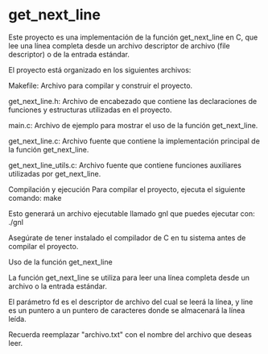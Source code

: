 #  get_next_line


Este proyecto es una implementación de la función get_next_line en C,
que lee una línea completa desde un archivo descriptor de archivo (file descriptor) o de la entrada estándar.

El proyecto está organizado en los siguientes archivos:

Makefile: Archivo para compilar y construir el proyecto.

get_next_line.h: Archivo de encabezado que contiene las declaraciones de funciones y estructuras utilizadas en el proyecto.

main.c: Archivo de ejemplo para mostrar el uso de la función get_next_line.

get_next_line.c: Archivo fuente que contiene la implementación principal de la función get_next_line.

get_next_line_utils.c: Archivo fuente que contiene funciones auxiliares utilizadas por get_next_line.

Compilación y ejecución
Para compilar el proyecto, ejecuta el siguiente comando: make

Esto generará un archivo ejecutable llamado gnl que puedes ejecutar con: ./gnl

Asegúrate de tener instalado el compilador de C en tu sistema antes de compilar el proyecto.

Uso de la función get_next_line

La función get_next_line se utiliza para leer una línea completa desde un archivo o la entrada estándar.

El parámetro fd es el descriptor de archivo del cual se leerá la línea, 
y line es un puntero a un puntero de caracteres donde se almacenará la línea leída.

Recuerda reemplazar "archivo.txt" con el nombre del archivo que deseas leer.
